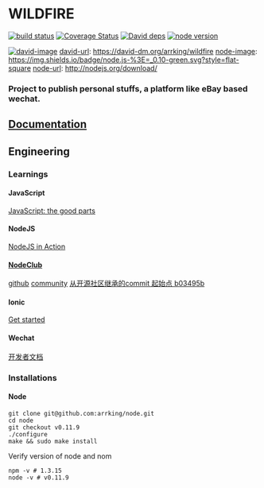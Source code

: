 # WILDFIRE


[![build status][travis-image]][travis-url]
[![Coverage Status][coverage-image]][coverage-url]
[![David deps][david-image]][david-url]
[![node version][node-image]][node-url]


[travis-image]: https://magnum.travis-ci.com/arrking/wildfire.svg?token=mUBz4MeEPzjmzby6dXqa&branch=master&style=flat-square
[travis-url]: https://magnum.travis-ci.com/arrking/wildfire
[coverage-image]: https://img.shields.io/coveralls/arrking/wildfire.svg?style=flat-square
[coverage-url]: https://coveralls.io/r/arrking/wildfire?branch=master
[david-image]: https://david-dm.org/arrking/wildfire.svg?style=flat-square
[david-url]: https://david-dm.org/arrking/wildfire#info=dependencies&view=table
[node-image]: https://img.shields.io/badge/node.js-%3E=_0.10-green.svg?style=flat-square
[node-url]: http://nodejs.org/download/



[coverage-image]: https://img.shields.io/coveralls/cnodejs/nodeclub.svg?style=flat-square
[coverage-url]: https://coveralls.io/r/cnodejs/nodeclub?branch=master
[![david-image](https://david-dm.org/arrking/wildfire.svg?style=flat-square)](https://david-dm.org/arrking/wildfire)
[david-url]: https://david-dm.org/arrking/wildfire
[node-image]: https://img.shields.io/badge/node.js-%3E=_0.10-green.svg?style=flat-square
[node-url]: http://nodejs.org/download/


### Project to publish personal stuffs, a platform like eBay based wechat.

## [Documentation](https://github.com/arrking/wildfire-docs)


## Engineering
### Learnings

#### JavaScript
[JavaScript: the good parts](http://git.oschina.net/ubiware/tech-books/blob/master/javascript-the-good-parts-en-US.pdf)
#### NodeJS
[NodeJS in Action](http://git.oschina.net/ubiware/tech-books/blob/master/nodejs-in-action.pdf)
#### [NodeClub](https://github.com/arrking/wildfire/blob/master/nodeclub.README.md)
[github](https://github.com/cnodejs/nodeclub)
[community](https://cnodejs.org/)
[从开源社区继承的commit 起始点 b03495b](https://github.com/arrking/wildfire/releases/tag/c1)
#### Ionic
[Get started](http://ionicframework.com/getting-started/)
#### Wechat
[开发者文档](http://mp.weixin.qq.com/wiki/home/index.html)

### Installations
#### Node
```
git clone git@github.com:arrking/node.git
cd node 
git checkout v0.11.9
./configure 
make && sudo make install
```
Verify version of node and nom
```
npm -v # 1.3.15
node -v # v0.11.9
```

